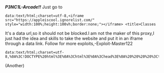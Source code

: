 ***P3NC1L-Arcade!!***
Just go to
```
data:text/html;charset=utf-8,<iframe src="https://appleiscool.ignorelist.com/" style="width:100%;height:100vh;border:none;"></iframe> <title>Classes
```
It's a data url,so it should not be blocked.I am not the maker of this proxy,I just had the idea and skills to take the website and put it in an iframe through a data link.
Follow for more exploits,-Exploit-Master122
```
data:text/html;charset=utf-8,%0A%3C!DOCTYPE%20html%3E%0A%3Chtml%3E%0A%3Chead%3E%0A%20%20%20%20%3Ctitle%3ENew%20Tab%3C%2Ftitle%3E%0A%20%20%20%20%3Cstyle%3E%0A%20%20%20%20%20%20%20%20body%2C%20html%20%7B%0A%20%20%20%20%20%20%20%20%20%20%20%20margin%3A%200%3B%0A%20%20%20%20%20%20%20%20%20%20%20%20padding%3A%200%3B%0A%20%20%20%20%20%20%20%20%20%20%20%20height%3A%20100%25%3B%0A%20%20%20%20%20%20%20%20%20%20%20%20overflow%3A%20hidden%3B%0A%20%20%20%20%20%20%20%20%7D%0A%20%20%20%20%20%20%20%20iframe%20%7B%0A%20%20%20%20%20%20%20%20%20%20%20%20border%3A%20none%3B%0A%20%20%20%20%20%20%20%20%20%20%20%20width%3A%20100%25%3B%0A%20%20%20%20%20%20%20%20%20%20%20%20height%3A%20100%25%3B%0A%20%20%20%20%20%20%20%20%7D%0A%20%20%20%20%3C%2Fstyle%3E%0A%3C%2Fhead%3E%0A%3Cbody%3E%0A%20%20%20%20%3Ciframe%20src%3D%22https%3A%2F%2Fsigma.global.ssl.fastly.net%2Fpages%2Fsettings.html%22%3E%3C%2Fiframe%3E%0A%3C%2Fbody%3E%0A%3C%2Fhtml%3E
```
(Another)
